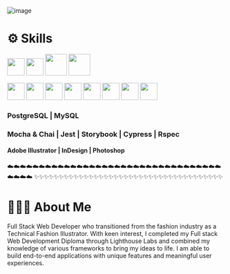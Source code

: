 <!-- ![image](https://user-images.githubusercontent.com/94703627/166254239-b8fe418d-ed6d-4531-866d-58df77e03037.png) -->
![image](https://user-images.githubusercontent.com/94703627/166288007-34d3536f-22af-4ee9-899a-e1bb99008fae.png)

# ⚙️ Skills

<img src="https://brandslogos.com/wp-content/uploads/images/large/javascript-logo.png" height="40"> <img src="https://upload.wikimedia.org/wikipedia/commons/thumb/7/73/Ruby_logo.svg/1024px-Ruby_logo.svg.png" height="40"> <img src="https://i.stack.imgur.com/PgcSR.png" height="50"> <img src="https://cdn.freebiesupply.com/logos/large/2x/css3-logo-png-transparent.png" height="50">

<img src="https://brandslogos.com/wp-content/uploads/thumbs/nodejs-logo-vector.svg" height="40"> <img src="https://upload.wikimedia.org/wikipedia/commons/thumb/a/a7/React-icon.svg/2300px-React-icon.svg.png" height="40"> <img src="https://expressjs.com/images/express-facebook-share.png" height="40"> <img src="https://www.logolynx.com/images/logolynx/7c/7cd9586a595db92320ebf7beab22a7af.png" height="40"> <img src="https://download.logo.wine/logo/Ruby_on_Rails/Ruby_on_Rails-Logo.wine.png" height="40"> <img src="https://brandslogos.com/wp-content/uploads/thumbs/bootstrap-logo-vector.svg" height="40"> <img src="https://i1.wp.com/www.ux-republic.com/wp-content/uploads/2018/03/socket.png?fit=375%2C375&ssl=1" height="40"> <img src="https://encrypted-tbn0.gstatic.com/images?q=tbn:ANd9GcSalJsp6dTQyotfjSrj9R85c8PWg8FC-cmTMECXxnUj2IVU6mQXIm8Rt6PDDI0rgbT-aDQ&usqp=CAU" height="40">

### PostgreSQL | MySQL

### Mocha & Chai | Jest | Storybook | Cypress | Rspec

#### Adobe Illustrator | InDesign | Photoshop

☁️☁️☁️☁️☁️☁️☁️☁️☁️☁️☁️☁️☁️☁️☁️☁️☁️☁️☁️☁️☁️☁️☁️☁️☁️☁️☁️☁️☁️☁️☁️☁️☁️☁️☁️☁️☁️☁️
✨✨✨✨✨✨✨✨✨✨✨✨✨✨✨✨✨✨✨✨✨✨✨✨✨✨✨✨✨✨✨✨✨✨✨✨✨✨

# 👩🏾‍💻 About Me

Full Stack Web Developer who transitioned from the fashion industry as a Technical Fashion Illustrator. With keen interest, I completed my Full stack Web Development Diploma through Lighthouse Labs and combined my knowledge of various frameworks to bring my ideas to life.  I am able to build end-to-end applications with unique features and meaningful user experiences.

